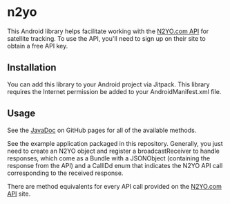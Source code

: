 # n2yo

This Android library helps facilitate working with the [N2YO.com API](https://www.n2yo.com/api/) for satellite tracking. To use the API, you'll need to sign up on their site to obtain a free API key. 

## Installation

You can add this library to your Android project via Jitpack. This library requires the Internet permission be added to your AndroidManifest.xml file.

## Usage

See the [JavaDoc](https://neosensory.github.io/n2yo/) on GitHub pages for all of the available methods.

See the example application packaged in this repository. Generally, you just need to create an N2YO object and register a broadcastReceiver to handle responses, which come as a Bundle with a JSONObject (containing the response from the API) and a CallIDd enum that indicates the N2YO API call corresponding to the received response. 

There are method equivalents for every API call provided on the [N2YO.com API](https://www.n2yo.com/api/) site.

